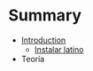 # Summary

* [Introduction](README.md)
   * [Instalar latino](introduccion/instalar_latino.md)
* Teoría

